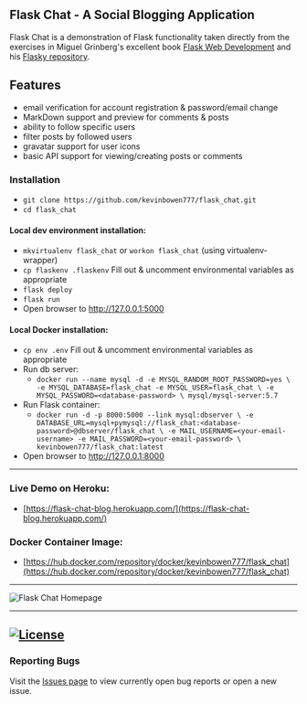 ## Flask Chat - A Social Blogging Application

Flask Chat is a demonstration of Flask functionality taken directly from the
exercises in Miguel Grinberg's excellent book [Flask Web
Development](http://www.flaskbook.com/) and his [Flasky
repository](https://github.com/miguelgrinberg/flasky).

## Features
 - email verification for account registration & password/email change
 - MarkDown support and preview for comments & posts
 - ability to follow specific users
 - filter posts by followed users
 - gravatar support for user icons
 - basic API support for viewing/creating posts or comments

### Installation
 - `git clone https://github.com/kevinbowen777/flask_chat.git`
 - `cd flask_chat`
#### Local dev environment installation:
 - `mkvirtualenv flask_chat` or `workon flask_chat` (using virtualenv-wrapper)
 - `cp flaskenv .flaskenv` Fill out & uncomment environmental variables as appropriate
 - `flask deploy`
 - `flask run`
 - Open browser to http://127.0.0.1:5000
#### Local Docker installation:
 - `cp env .env` Fill out & uncomment environmental variables as appropriate
 - Run db server:
     - `docker run --name mysql -d -e MYSQL_RANDOM_ROOT_PASSWORD=yes \
        -e MYSQL_DATABASE=flask_chat -e MYSQL_USER=flask_chat \
        -e MYSQL_PASSWORD=<database-password> \
        mysql/mysql-server:5.7`
 - Run Flask container:
     - `docker run -d -p 8000:5000 --link mysql:dbserver \
        -e DATABASE_URL=mysql+pymysql://flask_chat:<database-password>@dbserver/flask_chat \
        -e MAIL_USERNAME=<your-email-username> -e MAIL_PASSWORD=<your-email-password> \
        kevinbowen777/flask_chat:latest`
 - Open browser to http://127.0.0.1:8000

---
### Live Demo on Heroku:
 - [https://flask-chat-blog.herokuapp.com/](https://flask-chat-blog.herokuapp.com/)
### Docker Container Image:

 - [https://hub.docker.com/repository/docker/kevinbowen777/flask_chat](https://hub.docker.com/repository/docker/kevinbowen777/flask_chat)
---

![Flask Chat Homepage](https://github.com/kevinbowen777/flask_chat/blob/master/images/flask_chat_home_20220202.png?raw=true)


---
[![License](https://img.shields.io/badge/license-MIT-green)](https://github.com/kevinbowen777/flask_chat/-/blob/master/LICENSE)
---
### Reporting Bugs

   Visit the [Issues page](https://github.com/kevinbowen777/flask_chat/issues)
      to view currently open bug reports or open a new issue.
